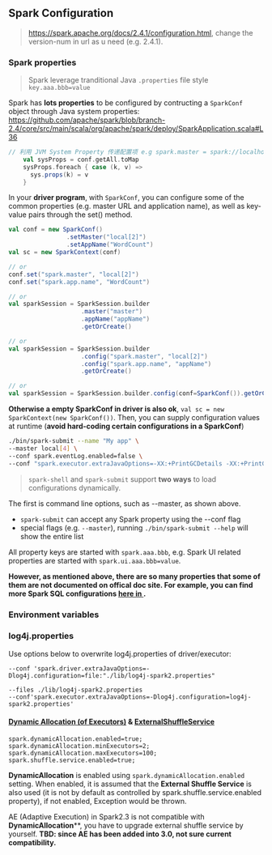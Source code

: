## Spark Configuration

> https://spark.apache.org/docs/2.4.1/configuration.html, change the version-num in url as u need (e.g. 2.4.1).

### Spark properties

> Spark leverage tranditional Java `.properties` file style `key.aaa.bbb=value`

Spark has **lots properties** to be configured by contructing a `SparkConf` object through Java system properties:
https://github.com/apache/spark/blob/branch-2.4/core/src/main/scala/org/apache/spark/deploy/SparkApplication.scala#L36

``` scala
// 利用 JVM System Property 传递配置项 e.g spark.master = spark://localhost:7077
    val sysProps = conf.getAll.toMap
    sysProps.foreach { case (k, v) =>
      sys.props(k) = v
    }
```

In your **driver program**, with `SparkConf`, you can configure some of the common properties (e.g. master URL and application name), as well as key-value pairs through the set() method.

``` scala
val conf = new SparkConf()
            	.setMaster("local[2]")
            	.setAppName("WordCount")
val sc = new SparkContext(conf)

// or
conf.set("spark.master", "local[2]")
conf.set("spark.app.name", "WordCount")

// or
val sparkSession = SparkSession.builder
                   	.master("master")
                   	.appName("appName")
                   	.getOrCreate()

// or
val sparkSession = SparkSession.builder
                    .config("spark.master", "local[2]")
                    .config("spark.app.name", "appName")
                    .getOrCreate()

// or
val sparkSession = SparkSession.builder.config(conf=SparkConf()).getOrCreate()
```

**Otherwise a empty SparkConf in driver is also ok**, `val sc = new SparkContext(new SparkConf())`. Then, you can supply configuration values at runtime (**avoid hard-coding certain configurations in a SparkConf**)

``` bash
./bin/spark-submit --name "My app" \
--master local[4] \
--conf spark.eventLog.enabled=false \
--conf "spark.executor.extraJavaOptions=-XX:+PrintGCDetails -XX:+PrintGCTimeStamps" myApp.jar
```

> `spark-shell` and `spark-submit` support **two ways** to load configurations dynamically. 

The first is command line options, such as --master, as shown above. 
- `spark-submit` can accept any Spark property using the --conf flag
- special flags (e.g. `--master`), running `./bin/spark-submit --help` will show the entire list

All property keys are started with `spark.aaa.bbb`, e.g. Spark UI related properties are started with `spark.ui.aaa.bbb=value`.

**However, as mentioned above, there are so many properties that some of them are not documented on offical doc site. For example, you can find more Spark SQL configurations [here in <Mastering Spark SQL>](https://jaceklaskowski.gitbooks.io/mastering-spark-sql/spark-sql-properties.html).**

### Environment variables

### log4j.properties

Use options below to overwrite log4j.properties of driver/executor:
```
--conf 'spark.driver.extraJavaOptions=-Dlog4j.configuration=file:"./lib/log4j-spark2.properties"

--files ./lib/log4j-spark2.properties
--conf'spark.executor.extraJavaOptions=-Dlog4j.configuration=log4j-spark2.properties'
```

#### [Dynamic Allocation (of Executors)](https://jaceklaskowski.gitbooks.io/mastering-apache-spark/spark-dynamic-allocation.html) & [ExternalShuffleService](https://jaceklaskowski.gitbooks.io/mastering-apache-spark/spark-ExternalShuffleService.html)

```
spark.dynamicAllocation.enabled=true;
spark.dynamicAllocation.minExecutors=2;
spark.dynamicAllocation.maxExecutors=100;
spark.shuffle.service.enabled=true;
```

**DynamicAllocation** is enabled using `spark.dynamicAllocation.enabled` setting. When enabled, it is assumed that the **External Shuffle Service** is also used (it is not by default as controlled by spark.shuffle.service.enabled property), if not enabled, Exception would be thrown.

AE (Adaptive Execution) in Spark2.3 is not compatible with **DynamicAllocation****, you have to upgrade external shuffle service by yourself. **TBD: since AE has been added into 3.0, not sure current compatibility.**